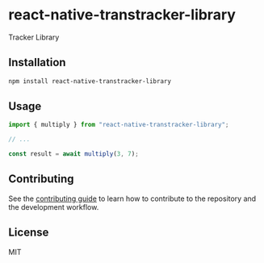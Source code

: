 # react-native-transtracker-library

Tracker Library

## Installation

```sh
npm install react-native-transtracker-library
```

## Usage

```js
import { multiply } from "react-native-transtracker-library";

// ...

const result = await multiply(3, 7);
```

## Contributing

See the [contributing guide](CONTRIBUTING.md) to learn how to contribute to the repository and the development workflow.

## License

MIT
